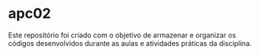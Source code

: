 # apc02
Este repositório foi criado com o objetivo de armazenar e organizar os códigos desenvolvidos durante as aulas e atividades práticas da disciplina.
